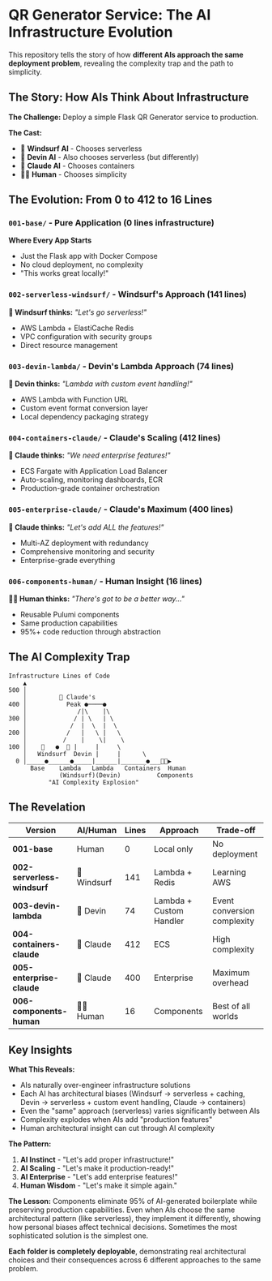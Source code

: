 # QR Generator Service: The AI Infrastructure Evolution

This repository tells the story of how **different AIs approach the same deployment problem**, revealing the complexity trap and the path to simplicity.

## The Story: How AIs Think About Infrastructure

**The Challenge:** Deploy a simple Flask QR Generator service to production.

**The Cast:**
- 🤖 **Windsurf AI** - Chooses serverless
- 🤖 **Devin AI** - Also chooses serverless (but differently)
- 🤖 **Claude AI** - Chooses containers  
- 👨‍💻 **Human** - Chooses simplicity

## The Evolution: From 0 to 412 to 16 Lines

### `001-base/` - Pure Application (0 lines infrastructure)
**Where Every App Starts**
- Just the Flask app with Docker Compose
- No cloud deployment, no complexity
- "This works great locally!"

### `002-serverless-windsurf/` - Windsurf's Approach (141 lines)  
**🤖 Windsurf thinks:** *"Let's go serverless!"*
- AWS Lambda + ElastiCache Redis
- VPC configuration with security groups
- Direct resource management

### `003-devin-lambda/` - Devin's Lambda Approach (74 lines)
**🤖 Devin thinks:** *"Lambda with custom event handling!"*
- AWS Lambda with Function URL
- Custom event format conversion layer
- Local dependency packaging strategy

### `004-containers-claude/` - Claude's Scaling (412 lines)
**🤖 Claude thinks:** *"We need enterprise features!"*  
- ECS Fargate with Application Load Balancer
- Auto-scaling, monitoring dashboards, ECR
- Production-grade container orchestration

### `005-enterprise-claude/` - Claude's Maximum (400 lines)
**🤖 Claude thinks:** *"Let's add ALL the features!"*
- Multi-AZ deployment with redundancy
- Comprehensive monitoring and security
- Enterprise-grade everything

### `006-components-human/` - Human Insight (16 lines)
**👨‍💻 Human thinks:** *"There's got to be a better way..."*
- Reusable Pulumi components
- Same production capabilities
- 95%+ code reduction through abstraction

## The AI Complexity Trap

```
Infrastructure Lines of Code
    ▲
500 │
    │         🤖 Claude's
400 │           Peak ●────●
    │              /|\    |\
300 │             / | \   | \
    │            /  |  \  |  \
200 │           /   |   \ |   \
    │          /    |    \|    \
100 │    🤖   ●  🤖 |     |     \
    │   Windsurf  Devin |     |      \
  0 │_____●______●_____|______|_______●___👨‍💻▶
      Base    Lambda   Lambda   Containers  Human
              (Windsurf)(Devin)          Components
           "AI Complexity Explosion"
```

## The Revelation

| Version | AI/Human | Lines | Approach | Trade-off |
|---------|----------|-------|----------|-----------|
| **001-base** | Human | 0 | Local only | No deployment |
| **002-serverless-windsurf** | 🤖 Windsurf | 141 | Lambda + Redis | Learning AWS |
| **003-devin-lambda** | 🤖 Devin | 74 | Lambda + Custom Handler | Event conversion complexity |
| **004-containers-claude** | 🤖 Claude | 412 | ECS | High complexity |
| **005-enterprise-claude** | 🤖 Claude | 400 | Enterprise | Maximum overhead |
| **006-components-human** | 👨‍💻 Human | 16 | Components | Best of all worlds |

## Key Insights

**What This Reveals:**
- AIs naturally over-engineer infrastructure solutions
- Each AI has architectural biases (Windsurf → serverless + caching, Devin → serverless + custom event handling, Claude → containers)
- Even the "same" approach (serverless) varies significantly between AIs
- Complexity explodes when AIs add "production features" 
- Human architectural insight can cut through AI complexity

**The Pattern:**
1. **AI Instinct** - "Let's add proper infrastructure!"
2. **AI Scaling** - "Let's make it production-ready!"  
3. **AI Enterprise** - "Let's add enterprise features!"
4. **Human Wisdom** - "Let's make it simple again."

**The Lesson:**
Components eliminate 95% of AI-generated boilerplate while preserving production capabilities. Even when AIs choose the same architectural pattern (like serverless), they implement it differently, showing how personal biases affect technical decisions. Sometimes the most sophisticated solution is the simplest one.

**Each folder is completely deployable**, demonstrating real architectural choices and their consequences across 6 different approaches to the same problem.